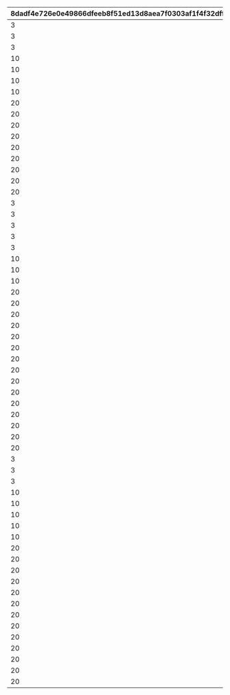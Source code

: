|8dadf4e726e0e49866dfeeb8f51ed13d8aea7f0303af1f4f32dff208b8899722|b9bca507c79105c5b8bd762529599c7e589ca9a704311438a2ae9d6b6d4e84f2|e2c7f4fd8920a9d7919898b93b77776cff86dc499a86accae639fb4d876c1f03|ba4713f69a7241e1c552ec0735aa2292a3ef0abede4935a8275cf676608418d9|5381938cfa5cf4bf2646d8ff30f5593df6adc961967092481e156ddb20d6c248|
| --- | --- | --- | --- | --- |
|3|1|2|10201|1|
|3|2|2|10202|2|
|3|3|2|10203|3|
|10|4|2|10301|4|
|10|5|2|10302|5|
|10|6|2|10303|6|
|10|7|2|10304|7|
|20|8|2|10401|8|
|20|9|2|10402|9|
|20|10|2|10403|10|
|20|11|2|10404|11|
|20|12|2|10405|12|
|20|13|2|10406|13|
|20|14|2|10407|14|
|20|15|2|10408|15|
|20|16|2|10409|16|
|3|17|1|10701|1|
|3|18|1|10601|2|
|3|19|1|10602|3|
|3|20|1|10603|4|
|3|21|1|10604|5|
|10|22|1|11301|6|
|10|23|1|11302|7|
|10|24|1|11303|8|
|20|25|1|11401|9|
|20|26|1|11402|10|
|20|27|1|11403|11|
|20|28|1|11601|12|
|20|29|1|11602|13|
|20|30|1|11603|14|
|20|31|1|11604|15|
|20|32|1|11605|16|
|20|33|1|11606|17|
|20|34|1|11101|18|
|20|35|1|11102|19|
|20|36|1|11103|20|
|20|37|1|11701|21|
|20|38|1|11702|22|
|20|39|1|11703|23|
|3|40|3|10501|1|
|3|41|3|10502|2|
|3|42|3|10503|3|
|10|43|3|11201|4|
|10|44|3|10801|5|
|10|45|3|10802|6|
|10|46|3|10803|7|
|10|47|3|10804|8|
|20|48|3|10901|9|
|20|49|3|10902|10|
|20|50|3|10903|11|
|20|51|3|10904|12|
|20|52|3|11001|13|
|20|53|3|11002|14|
|20|54|3|11003|15|
|20|55|3|11501|16|
|20|56|3|11502|17|
|20|57|3|11503|18|
|20|58|3|11504|19|
|20|59|3|11505|20|
|20|60|3|11506|21|